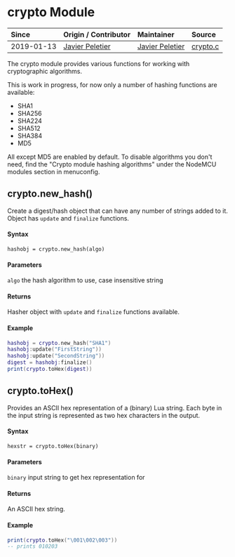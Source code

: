 # crypto Module
| Since  | Origin / Contributor  | Maintainer  | Source  |
| :----- | :-------------------- | :---------- | :------ |
| 2019-01-13 | [Javier Peletier](https://github.com/jpeletier) | [Javier Peletier](https://github.com/jpeletier) | [crypto.c](../../../components/modules/crypto.c)|

The crypto module provides various functions for working with cryptographic algorithms.

This is work in progress, for now only a number of hashing functions are available:

* SHA1
* SHA256
* SHA224
* SHA512
* SHA384
* MD5

All except MD5 are enabled by default. To disable algorithms you don't need, find the "Crypto module hashing algorithms" under the NodeMCU modules section in menuconfig.

## crypto.new_hash()

Create a digest/hash object that can have any number of strings added to it. Object has `update` and `finalize` functions.

#### Syntax
`hashobj = crypto.new_hash(algo)`

#### Parameters
`algo` the hash algorithm to use, case insensitive string

#### Returns
Hasher object with `update` and `finalize` functions available.

#### Example
```lua
hashobj = crypto.new_hash("SHA1")
hashobj:update("FirstString"))
hashobj:update("SecondString"))
digest = hashobj:finalize()
print(crypto.toHex(digest))
```

## crypto.toHex()

Provides an ASCII hex representation of a (binary) Lua string. Each byte in the input string is represented as two hex characters in the output.

#### Syntax
`hexstr = crypto.toHex(binary)`

#### Parameters
`binary` input string to get hex representation for

#### Returns
An ASCII hex string.

#### Example
```lua
print(crypto.toHex("\001\002\003"))
-- prints 010203
```